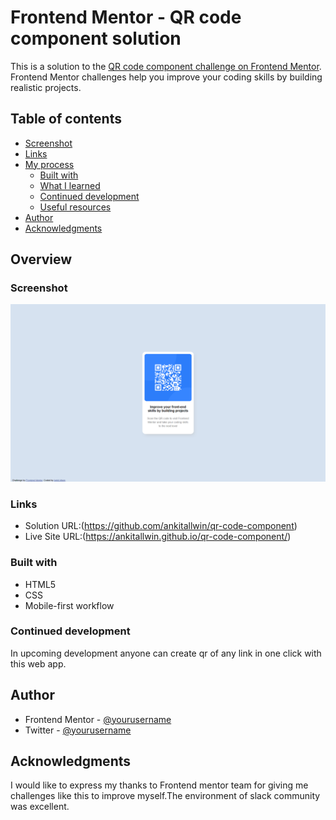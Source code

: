 # Frontend Mentor - QR code component solution

This is a solution to the [QR code component challenge on Frontend Mentor](https://www.frontendmentor.io/challenges/qr-code-component-iux_sIO_H). Frontend Mentor challenges help you improve your coding skills by building realistic projects. 

## Table of contents

  - [Screenshot](#screenshot)
  - [Links](#links)
- [My process](#my-process)
  - [Built with](#built-with)
  - [What I learned](#what-i-learned)
  - [Continued development](#continued-development)
  - [Useful resources](#useful-resources)
- [Author](#author)
- [Acknowledgments](#acknowledgments)

## Overview

### Screenshot

![](./Screenshot%20Desktop.png)

### Links

- Solution URL:(https://github.com/ankitallwin/qr-code-component)
- Live Site URL:(https://ankitallwin.github.io/qr-code-component/)

### Built with

- HTML5
- CSS
- Mobile-first workflow

### Continued development

In upcoming development anyone can create qr of any link in one click with this web app.

## Author

- Frontend Mentor - [@yourusername](https://www.frontendmentor.io/profile/ankitallwin)
- Twitter - [@yourusername](https://www.twitter.com/ankit_allwin)

## Acknowledgments

I would like to express my thanks to Frontend mentor team for giving me challenges like this to improve myself.The environment of slack community was excellent.

